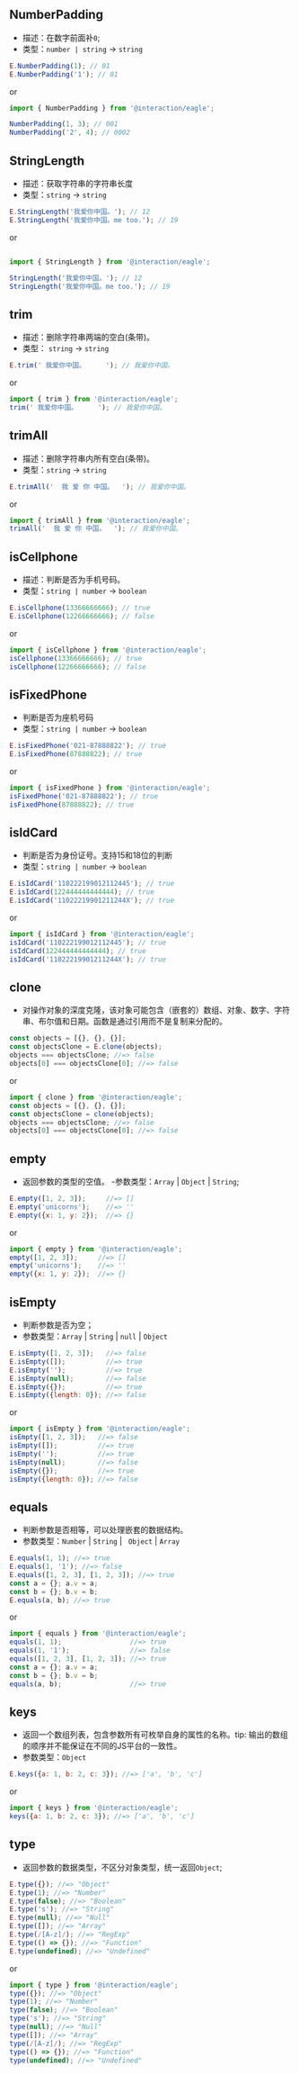 ## NumberPadding

- 描述：在数字前面补`0`;
- 类型：`number | string` -> `string`

```javascript
E.NumberPadding(1); // 01
E.NumberPadding('1'); // 01
```

or

```javascript
import { NumberPadding } from '@interaction/eagle';

NumberPadding(1, 3); // 001
NumberPadding('2', 4); // 0002
```

## StringLength

- 描述：获取字符串的字符串长度
- 类型：`string` -> `string`

```javascript
E.StringLength('我爱你中国。'); // 12
E.StringLength('我爱你中国。me too.'); // 19
```

or

```javascript

import { StringLength } from '@interaction/eagle';

StringLength('我爱你中国。'); // 12
StringLength('我爱你中国。me too.'); // 19
```

## trim

- 描述：删除字符串两端的空白(条带)。
- 类型： `string` -> `string`

```javascript
E.trim(' 我爱你中国。     '); // 我爱你中国。
```

or

```javascript
import { trim } from '@interaction/eagle';
trim(' 我爱你中国。     '); // 我爱你中国。
```

## trimAll

- 描述：删除字符串内所有空白(条带)。
- 类型：`string` -> `string`

```javascript
E.trimAll('  我 爱 你 中国。  '); // 我爱你中国。
```

or

```javascript
import { trimAll } from '@interaction/eagle';
trimAll('  我 爱 你 中国。  '); // 我爱你中国。
```

## isCellphone

- 描述：判断是否为手机号码。
- 类型：`string | number` -> `boolean`

```javascript
E.isCellphone(13366666666); // true
E.isCellphone(12266666666); // false
```

or

```javascript
import { isCellphone } from '@interaction/eagle';
isCellphone(13366666666); // true
isCellphone(12266666666); // false
```

## isFixedPhone

- 判断是否为座机号码
- 类型：`string | number` -> `boolean`

```javascript
E.isFixedPhone('021-87888822'); // true
E.isFixedPhone(87888822); // true
```

or

```javascript
import { isFixedPhone } from '@interaction/eagle';
isFixedPhone('021-87888822'); // true
isFixedPhone(87888822); // true
```

## isIdCard

- 判断是否为身份证号。支持15和18位的判断
- 类型：`string | number` -> `boolean`

```javascript
E.isIdCard('110222199012112445'); // true
E.isIdCard(122444444444444); // true
E.isIdCard('11022219901211244X'); // true
```

or

```javascript
import { isIdCard } from '@interaction/eagle';
isIdCard('110222199012112445'); // true
isIdCard(122444444444444); // true
isIdCard('11022219901211244X'); // true
```

## clone

- 对操作对象的深度克隆，该对象可能包含（嵌套的）数组、对象、数字、字符串、布尔值和日期。函数是通过引用而不是复制来分配的。

```javascript
const objects = [{}, {}, {}];
const objectsClone = E.clone(objects);
objects === objectsClone; //=> false
objects[0] === objectsClone[0]; //=> false
```

or

```javascript
import { clone } from '@interaction/eagle';
const objects = [{}, {}, {}];
const objectsClone = clone(objects);
objects === objectsClone; //=> false
objects[0] === objectsClone[0]; //=> false
```

## empty

- 返回参数的类型的空值。
-参数类型：`Array` | `Object` | `String`;

```javascript
E.empty([1, 2, 3]);     //=> []
E.empty('unicorns');    //=> ''
E.empty({x: 1, y: 2});  //=> {}
```

or

```javascript
import { empty } from '@interaction/eagle';
empty([1, 2, 3]);     //=> []
empty('unicorns');    //=> ''
empty({x: 1, y: 2});  //=> {}
```

## isEmpty

- 判断参数是否为空；
- 参数类型：`Array` | `String` | `null` | `Object`

```javascript
E.isEmpty([1, 2, 3]);   //=> false
E.isEmpty([]);          //=> true
E.isEmpty('');          //=> true
E.isEmpty(null);        //=> false
E.isEmpty({});          //=> true
E.isEmpty({length: 0}); //=> false
```

or

```javascript
import { isEmpty } from '@interaction/eagle';
isEmpty([1, 2, 3]);   //=> false
isEmpty([]);          //=> true
isEmpty('');          //=> true
isEmpty(null);        //=> false
isEmpty({});          //=> true
isEmpty({length: 0}); //=> false
```

## equals

- 判断参数是否相等，可以处理嵌套的数据结构。
- 参数类型：`Number` | `String` | ` Object` | `Array`

```javascript
E.equals(1, 1); //=> true
E.equals(1, '1'); //=> false
E.equals([1, 2, 3], [1, 2, 3]); //=> true
const a = {}; a.v = a;
const b = {}; b.v = b;
E.equals(a, b); //=> true
```

or

```javascript
import { equals } from '@interaction/eagle';
equals(1, 1);                 //=> true
equals(1, '1');               //=> false
equals([1, 2, 3], [1, 2, 3]); //=> true
const a = {}; a.v = a;
const b = {}; b.v = b;
equals(a, b);                 //=> true
```

## keys

- 返回一个数组列表，包含参数所有可枚举自身的属性的名称。tip: 输出的数组的顺序并不能保证在不同的JS平台的一致性。
- 参数类型：`Object`

```javascript
E.keys({a: 1, b: 2, c: 3}); //=> ['a', 'b', 'c']
```

or

```javascript
import { keys } from '@interaction/eagle';
keys({a: 1, b: 2, c: 3}); //=> ['a', 'b', 'c']
```

## type

- 返回参数的数据类型，不区分对象类型，统一返回`Object`;

```javascript
E.type({}); //=> "Object"
E.type(1); //=> "Number"
E.type(false); //=> "Boolean"
E.type('s'); //=> "String"
E.type(null); //=> "Null"
E.type([]); //=> "Array"
E.type(/[A-z]/); //=> "RegExp"
E.type(() => {}); //=> "Function"
E.type(undefined); //=> "Undefined"
```

or

```javascript
import { type } from '@interaction/eagle';
type({}); //=> "Object"
type(1); //=> "Number"
type(false); //=> "Boolean"
type('s'); //=> "String"
type(null); //=> "Null"
type([]); //=> "Array"
type(/[A-z]/); //=> "RegExp"
type(() => {}); //=> "Function"
type(undefined); //=> "Undefined"
```
